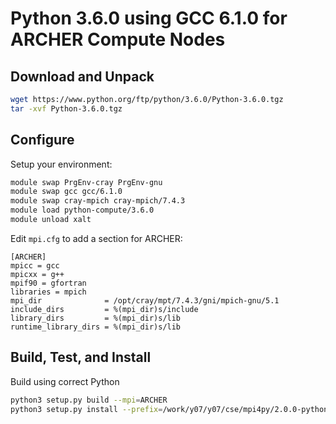 Python 3.6.0 using GCC 6.1.0 for ARCHER Compute Nodes
=====================================================

Download and Unpack
-------------------

```bash
wget https://www.python.org/ftp/python/3.6.0/Python-3.6.0.tgz
tar -xvf Python-3.6.0.tgz 
```

Configure
---------

Setup your environment:

```bash
module swap PrgEnv-cray PrgEnv-gnu
module swap gcc gcc/6.1.0 
module swap cray-mpich cray-mpich/7.4.3 
module load python-compute/3.6.0
module unload xalt
```

Edit `mpi.cfg` to add a section for ARCHER:

```
[ARCHER]
mpicc = gcc
mpicxx = g++
mpif90 = gfortran
libraries = mpich
mpi_dir              = /opt/cray/mpt/7.4.3/gni/mpich-gnu/5.1
include_dirs         = %(mpi_dir)s/include 
library_dirs         = %(mpi_dir)s/lib
runtime_library_dirs = %(mpi_dir)s/lib
```

Build, Test, and Install
------------------------

Build using correct Python

```bash
python3 setup.py build --mpi=ARCHER
python3 setup.py install --prefix=/work/y07/y07/cse/mpi4py/2.0.0-python3.6.0-mpich7.4.3
```

